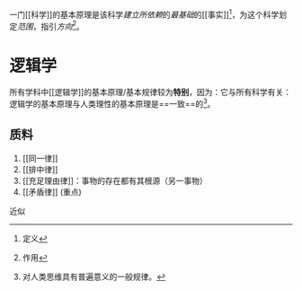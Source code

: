 一门[[科学]]的基本原理是该科学*建立所依赖*的*最基础*的[[事实]][^1]，为这个科学划定*范围*，指引*方向*[^2]。

# 逻辑学
所有学科中[[逻辑学]]的基本原理/基本规律较为**特别**，因为：它与所有科学有关：逻辑学的基本原理与人类理性的基本原理是==一致==的[^3]。
## 质料
1. [[同一律]] 
2. [[排中律]] 
3. [[充足理由律]]：事物的存在都有其根源（另一事物）
4. [[矛盾律]] (重点)

近似

[^1]: 定义
[^2]: 作用
[^3]: 对人类思维具有普遍意义的一般规律。